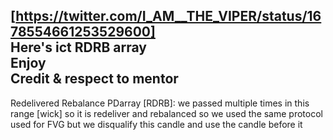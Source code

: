 [https://twitter.com/I_AM__THE_VIPER/status/1678554661253529600]    
Here's ict RDRB array   
Enjoy  
Credit & respect to mentor  
-----------------------------------------------------------------
Redelivered Rebalance PDarray [RDRB]:
we passed multiple times in this range [wick] so it is redeliver and rebalanced 
so we used the same protocol used for FVG but we disqualify this candle and use the candle before it